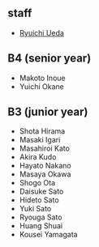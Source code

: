 <h2>staff</h2>
<ul>
 	<li id="ryuichiueda"><a href="http://lab.ueda.asia/?page_id=42">Ryuichi Ueda</a></li>
</ul>
<h2>B4 (senior year)</h2>
<ul>
 	<li>Makoto Inoue</li>
 	<li>Yuichi Okane</li>
</ul>
<h2>B3 (junior year)</h2>
<ul>
 	<li>Shota Hirama</li>
 	<li>Masaki Igari</li>
 	<li>Masahiroi Kato</li>
 	<li>Akira Kudo</li>
 	<li>Hayato Nakano</li>
 	<li>Masaya Okawa</li>
 	<li>Shogo Ota</li>
 	<li>Daisuke Sato</li>
 	<li>Hideto Sato</li>
 	<li>Yuki Sato</li>
 	<li>Ryouga Sato</li>
 	<li>Huang Shuai</li>
 	<li>Kousei Yamagata</li>
</ul>
